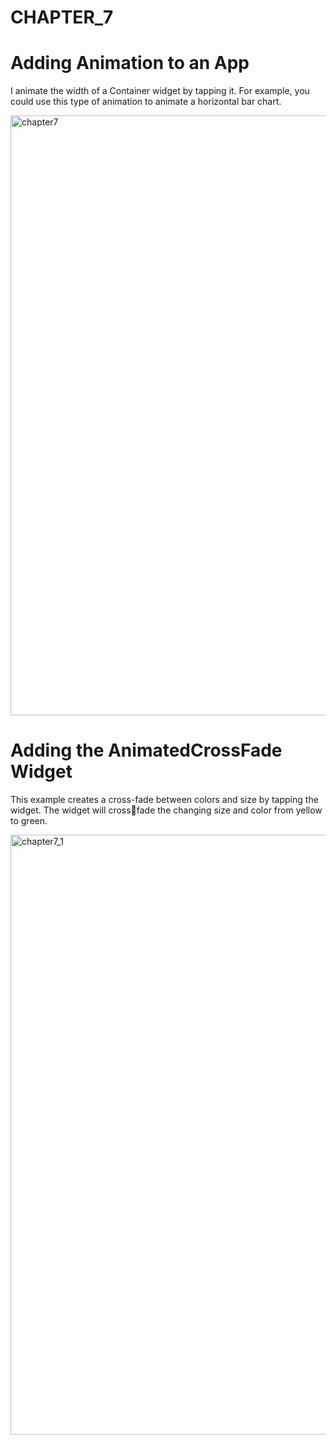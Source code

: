 # CHAPTER_7
# Adding Animation to an App

I animate the width of a Container widget by tapping it. For example, you could use 
this type of animation to animate a horizontal bar chart.

<img width="960" alt="chapter7" src="https://github.com/user-attachments/assets/3f9e291d-5133-4c95-8082-ac7ac7e450d5">

# Adding the AnimatedCrossFade Widget
This example creates a cross-fade between colors and size by tapping the widget. The widget will crossfade the changing size and color from yellow to green.

<img width="960" alt="chapter7_1" src="https://github.com/user-attachments/assets/adc26477-f677-42ee-bb3c-c5963dbc3f42">
